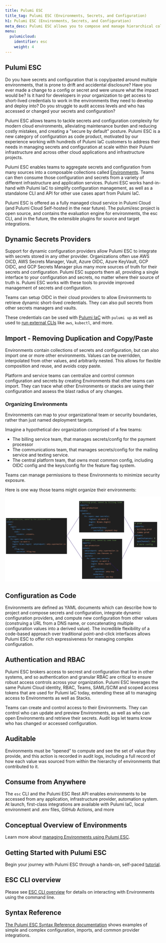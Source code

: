 ```yaml
---
title: Pulumi ESC
title_tag: Pulumi ESC (Environments, Secrets, and Configuration)
h1: Pulumi ESC (Environments, Secrets, and Configuration)
meta_desc: Pulumi ESC allows you to compose and manage hierarchical collections of configuration and secrets and consume them in various ways.
menu:
  pulumicloud:
    identifier: esc
    weight: 4
---
```


## Pulumi ESC

Do you have secrets and configuration that is copy/pasted around multiple environments, that is prone to drift and accidental disclosure? Have you ever made a change to a config or secret and were unsure what the impact would be? Is it hard for developers in your organization to get access to short-lived credentials to work in the environments they need to develop and deploy into? Do you struggle to audit access levels and who has accessed or changed your secrets and configuration?

Pulumi ESC allows teams to tackle secrets and configuration complexity for modern cloud environments, alleviating maintenance burden and reducing costly mistakes, and creating a "secure by default" posture. Pulumi ESC is a new category of configuration as code product, motivated by our experience working with hundreds of Pulumi IaC customers to address their needs in managing secrets and configuration at scale within their Pulumi infrastructure and across other cloud applications and infrastructure projects.

Pulumi ESC enables teams to aggregate secrets and configuration from many sources into a composable collections called [Environments](/docs/concepts/environments/). Teams can then consume those configuration and secrets from a variety of different infrastructure and application services.  Pulumi ESC works hand-in-hand with Pulumi IaC to simplify configuration management, as well as a standalone CLI and API for other use cases apart from Pulumi IaC.

Pulumi ESC is offered as a fully managed cloud service in Pulumi Cloud (and Pulumi Cloud Self-hosted in the near future). The pulumi/esc project is open source, and contains the evaluation engine for environments, the esc CLI, and in the future, the extensible plugins for source and target integrations.  

## Dynamic Secrets Providers

Support for dynamic configuration providers allow Pulumi ESC to integrate with secrets stored in any other provider.  Organizations often use AWS OICD, AWS Secrets Manager, Vault, Azure OIDC, Azure KeyVault, GCP OIDC, and GCP Secrets Manager plus many more sources of truth for their secrets and configuration.  Pulumi ESC supports them all, providing a single interface to your configuration and secrets, no matter where their source of truth is.  Pulumi ESC works with these tools to provide improved management of secrets and configuration.

Teams can setup OIDC in their cloud providers to allow Environments to retrieve dynamic short-lived credentials. They can also pull secrets from other secrets managers and vaults.

These credentials can be used with [Pulumi IaC](/docs/concepts/environments/#using-with-pulumi-iac) with `pulumi up` as well as used to [run external CLIs](/docs/concepts/environments/#running-third-party-commands-using-pulumi-esc-secrets-and-config) like `aws`, `kubectl`, and more.

## Import - Removing Duplication and Copy/Paste

Environments contain collections of secrets and configuration, but can also import one or more other environments.  Values can be overridden, interpolated from other values, and arbitrarily nested.  This allows for flexible composition and reuse, and avoids copy paste.

Platform and service teams can centralize and control common configuration and secrets by creating Environments that other teams can import. They can trace what other Environments or stacks are using their configuration and assess the blast radius of any changes.

### Organizing Environments

Environments can map to your organizational team or security boundaries, rather than just named deployment targets.

Imagine a hypothetical dev organization comprised of a few teams:

* The billing service team, that manages secrets/config for the payment processor
* The communications team, that manages secrets/config for the mailing service and texting service.
* The central platform team, that owns most common config, including OIDC config and the keys/config for the feature flag system.

Teams can manage permissions to these Environments to minimize security exposure.

Here is one way those teams might organize their environments:

![A diagram showing how the different environments with team based organization](img/team_environments.png)

## Configuration as Code

Environments are defined as YAML documents which can describe how to project and compose secrets and configuration, integrate dynamic configuration providers, and compute new configuration from other values (construing a URL from a DNS name, or concatenating multiple configuration values into a derived value).  The incredible flexibility of a code-based approach over traditional point-and-click interfaces allows Pulumi ESC to offer rich expressiveness for managing complex configuration.

## Authentication and RBAC

Pulumi ESC brokers access to secrest and configuration that live in other systems, and so authentication and granular RBAC are critical to ensure robust access controls across your organization. Pulumi ESC leverages the same Pulumi Cloud identity, RBAC, Teams, SAML/SCIM and scoped access tokens that are used for Pulumi IaC today, extending these all to managing access to Environments as well as Stacks.

Teams can create and control access to their Environments. They can control who can update and preview Environments, as well as who can open Environments and retrieve their secrets. Audit logs let teams know who has changed or accessed configuration.

## Auditable

Environments must be “opened” to compute and see the set of value they provide, and this action is recorded in audit logs, including a full record of how each value was sourced from within the hierarchy of environments that contributed to it.

## Consume from Anywhere

The `esc` CLI and the Pulumi ESC Rest API enables environments to be accessed from any application, infrastructure provider, automation system.  At launch, first-class integrations are available with Pulumi IaC, local environment and .env files, GitHub Actions, and more

## Conceptual Overview of Environments

Learn more about [managing Environments using Pulumi ESC](/docs/concepts/environments/).

## Getting Started with Pulumi ESC

Begin your journey with Pulumi ESC through a hands-on, self-paced [tutorial](/docs/using-pulumi/esc/get-started/).

## ESC CLI overview

Please see [ESC CLI overview](/docs/esc-cli/) for details on interacting with Environments using the command line.

## Syntax Reference

[The Pulumi ESC Syntax Reference documentation](reference/) shows examples of simple and complex configuration, imports, and common provider integrations.
